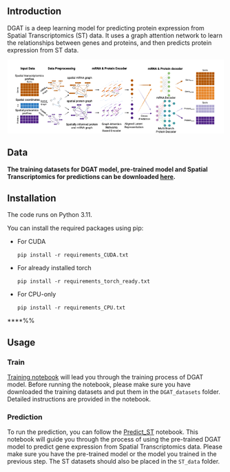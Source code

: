 ## Introduction
DGAT is a deep learning model for predicting protein expression from Spatial Transcriptomics (ST) data. It uses a graph attention network to learn the relationships between genes and proteins, and then predicts protein expression from ST data.

![img.png](imgs/img.png)
## Data 
**The training datasets for DGAT model, pre-trained model and Spatial Transcriptomics for predictions can be downloaded [here](https://drive.google.com/drive/folders/1M9gIOFjK4wBk7DEj9MrwAlV8OHEgS2BA?usp=sharing).**

## Installation
The code runs on Python 3.11.

You can install the required packages using pip:

  - For CUDA 
    ```
    pip install -r requirements_CUDA.txt
    ```
  - For already installed torch 
    ```
    pip install -r requirements_torch_ready.txt
    ```
  - For CPU-only
    ```
    pip install -r requirements_CPU.txt
    ```

****%%

## Usage

### Train

[Training notebook](Demo_Train.ipynb) will lead you through the training process of DGAT model. Before running the notebook, please make sure you have downloaded the training datasets and put them in the `DGAT_datasets` folder. Detailed instructions are provided in the notebook.

### Prediction
To run the prediction, you can follow the [Predict_ST](Predict_ST.ipynb) notebook. This notebook will guide you through the process of using the pre-trained DGAT model to predict gene expression from Spatial Transcriptomics data. Please make sure you have the pre-trained model or the model you trained in the previous step. The ST datasets should also be placed in the `ST_data` folder.
